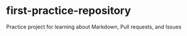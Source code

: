 # first-practice-repository
Practice project for learning about Markdown, Pull requests, and Issues
